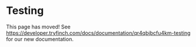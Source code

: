 # Testing

This page has moved! See https://developer.tryfinch.com/docs/documentation/qr4qbjbcfu4km-testing for our new documentation.